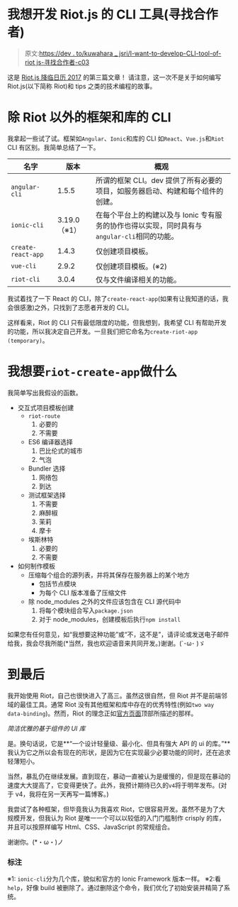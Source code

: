 # 我想开发 Riot.js 的 CLI 工具(寻找合作者)

> 原文:[https://dev . to/kuwahara _ jsri/I-want-to-develop-CLI-tool-of-riot js-寻找合作者-c03](https://dev.to/kuwahara_jsri/i-want-to-develop-cli-tool-of-riotjs-looking-for-collaborators-c03)

这是 [Riot.js 降临日历 2017](https://qiita.com/advent-calendar/2017/riot) 的第三篇文章！
请注意，这一次不是关于如何编写 Riot.js(以下简称 Riot)和 tips 之类的技术编程的故事。

# 除 Riot 以外的框架和库的 CLI

我拿起一些试了试。框架如`Angular`、`Ionic`和库的 CLI 如`React`、`Vue.js`和`Riot` CLI 有区别。我简单总结了一下。

| 名字 | 版本 | 概观 |
| --- | --- | --- |
| `angular-cli` | 1.5.5 | 所谓的框架 CLI。dev 提供了所有必要的项目，如服务器启动、构建和每个组件的创建。 |
| `ionic-cli` | 3.19.0（※1） | 在每个平台上的构建以及与 Ionic 专有服务的协作也得以实现，同时具有与`angular-cli`相同的功能。 |
| `create-react-app` | 1.4.3 | 仅创建项目模板。 |
| `vue-cli` | 2.9.2 | 仅创建项目模板。(※2) |
| `riot-cli` | 3.0.4 | 仅与文件编译相关的功能。 |

我试着找了一下 React 的 CLI，除了`create-react-app`(如果有让我知道的话，我会很感激)之外，只找到了志愿者开发的 CLI。

这样看来，Riot 的 CLI 只有最低限度的功能，但我想到，我希望 CLI 有帮助开发的功能，所以我决定自己开发。一旦我们把它命名为`create-riot-app (temporary)`。

# [](#what-i-want-raw-riotcreateapp-endraw-to-do)我想要`riot-create-app`做什么

我简单写出我假设的函数。

*   交互式项目模板创建
    *   `riot-route`
        1.  必要的
        2.  不需要
    *   ES6 编译器选择
        1.  巴比伦式的城市
        2.  气泡
    *   Bundler 选择
        1.  网络包
        2.  到达
    *   测试框架选择
        1.  不需要
        2.  麻醉椒
        3.  茉莉
        4.  摩卡
    *   埃斯林特
        1.  必要的
        2.  不需要
*   如何制作模板
    *   压缩每个组合的源列表，并将其保存在服务器上的某个地方
        *   包括节点模块
        *   为每个 CLI 版本准备了压缩文件
    *   除 node_modules 之外的文件应该包含在 CLI 源代码中
        1.  将每个模块组合写入`package.json`
        2.  对于 node_modules，创建模板后执行`npm install`

如果您有任何意见，如“我想要这种功能”或“不，这不是”，请评论或发送电子邮件给我，我会尽我所能(*当然，我也欢迎语音来共同开发。)谢谢。(`･ω･ )ゞ

# [](#to-the-end)到最后

我开始使用 Riot，自己也很快进入了高三。虽然这很自然，但 Riot 并不是前端邻域的最佳工具。通常 Riot 没有其他框架和库中存在的优秀特性(例如`two way data-binding`)。然而，Riot 的理念正如[官方页面](http://riotjs.com/)顶部所描述的那样。

*简洁优雅的基于组件的 UI 库*

是。换句话说，它是**“一个设计轻量级、最小化、但具有强大 API 的 ui 的库。”**我认为它之所以会有现在的形状，是因为它在实现最少必要功能的同时，还在追求轻薄短小。

当然，暴乱仍在继续发展。直到现在，暴动一直被认为是缓慢的，但是现在暴动的速度大大提高了，它变得更快了。此外，我预计期待已久的`v4`将于明年发布。(对于 v4，我将在另一天再写一篇博客。)

我尝试了各种框架，但毕竟我认为我喜欢 Riot，它很容易开发。虽然不是为了大规模开发，但我认为 Riot 是唯一一个可以以较低的入门门槛制作 crisply 的库，并且可以按原样编写 Html、CSS、JavaScript 的常规组合。

谢谢你。(*・ω・)ノ

### [](#annotation)标注

※1: `ionic-cli`分为几个库，貌似和官方的 Ionic Framework 版本一样。
※2:看`help`，好像 build 被删除了。通过删除这个命令，我们优化了初始安装并精简了系统。